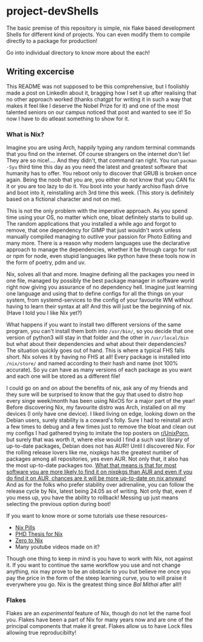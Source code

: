# project-devShells

The basic premise of this repository is simple, nix flake based development Shells for different kind of projects. You can even modify them to compile directly to a package for production!

Go into individual directory to know more about the each!

## Writing excercise

This README was not supposed to be this comprehensive, but I foolishly made a post on LinkedIn about it, bragging how I set it up after realising that no other approach worked (thanks chatgpt for writing it in such a way that makes it feel like I deserve the Nobel Prize for it) and one of the most talented seniors on our campus noticed that post and wanted to see it! So now I have to do atleast something to show for it.

### What is Nix?

Imagine you are using Arch, happily typing any random terminal commands that you find on the internet. Of course strangers on the internet don't lie! They are so nice!.... And they didn't, that command ran right. You run ```pacman -Syu``` third time this day as you need the latest and greatest software that humanity has to offer. You reboot only to discover that GRUB is broken once again. Being the noob that you are, you either do not know that you CAN fix it or you are too lazy to do it. You boot into your hardy archiso flash drive and boot into it, reinstalling arch 3rd time this week.
(This story is definitely based on a fictional character and not on me).

This is not the only problem with the imperative approach. As you spend time using your OS, no matter which one, bloat definitely starts to build up. The random applications that you installed a while ago and forgot to remove, that one dependency for GIMP that just wouldn't work unless manually compiled managing to outlive your passion for Photo Editing and many more. There is a reason why modern languages use the declarative approach to manage the dependencies, whether it be through cargo for rust or npm for node, even stupid languages like python have these tools now in the form of poetry, pdm and uv.

Nix, solves all that and more. Imagine defining all the packages you need in one file, managed by possibly the best package manager in software world right now giving you assurance of no dependency hell. Imagine just learning one language and using that to define configs for all the things on your system, from systemd-services to the config of your favourite WM without having to learn their syntax at all! And this will just be the beginning of nix. (Have I told you I like Nix yet?)

What happens if you want to install two different versions of the same program, you can't install them both into ```/usr/bin/```, so you decide that one version of python3 will stay in that folder and the other in ```/usr/local/bin``` but what about their dependencies and what about their dependencies? The situation quickly goes out of hand. This is where a typical FHS falls short. Nix solves it by having no FHS at all! Every package is installed into ```/nix/store/``` and named according to their hash and name (not 100% accurate). So yu can have as many versions of each package as you want and each one will be stored as a different file!

I could go on and on about the benefits of nix, ask any of my friends and they sure will be surprised to know that the guy that used to distro hop every singe week/month has been using NixOS for a major part of the year! Before discovering Nix, my favourite distro was Arch, installed on all my devices (I only have one device). I liked living on edge, looking down on the Debian users, surely stability is a coward's folly. Sure I had to reinstall arch a few times to debug and a few times just to remove the bloat and clean out my configs I had gathered trying to imitate the top posters on [r/UnixPorn](https://www.reddit.com/r/unixporn/), but surely that was worth it, where else would I find a such vast library of up-to-date packages, Debian does not has AUR!! Until I discovered Nix. For the rolling release lovers like me, nixpkgs has the greatest number of packages among all repositories, yes even AUR. Not only that, it also has the most up-to-date packages too. [What that means is that for most software you are more likely to find it on nixpkgs than AUR and even if you do find it on AUR, chances are it will be more up-to-date on nix anyway!](https://repology.org/repositories/graphs) And as for the folks who prefer stability over adrenaline, you can follow the release cycle by Nix, latest being 24.05 as of writing. Not only that, even if you mess up, you have the ability to rollback! Messing up just means selecting the previous option during boot!

If you want to know more or some tutorials use these resources-
 - [Nix Pills](https://nixos.org/guides/nix-pills/00-preface)
 - [PHD Thesis for Nix](https://edolstra.github.io/pubs/phd-thesis.pdf)
 - [Zero to Nix](https://zero-to-nix.com/concepts/nixos)
 - Many youtube videos made on it?

Though one thing to keep in mind is you have to work with Nix, not against it. If you want to continue the same workflow you use and not change anything, nix may prove to be an obstacle to you but believe me once you pay the price in the form of the steep learning curve, you to will praise it everywhere you go. Nix is the greatest thing since *Bal Mithai* after all!!

### Flakes

Flakes are an *experimental* feature of Nix, though do not let the name fool you. Flakes have been a part of Nix for many years now and are one of the principal components that make it great. Flakes allow us to have Lock files allowing true reproducibilty!
